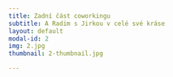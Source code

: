 ```yaml
---
title: Zadní část coworkingu
subtitle: A Radim s Jirkou v celé své kráse
layout: default
modal-id: 2
img: 2.jpg
thumbnail: 2-thumbnail.jpg

---
```

